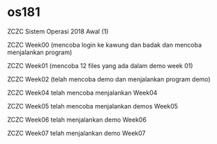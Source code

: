 # os181
ZCZC Sistem Operasi 2018 Awal (1)

ZCZC Week00 (mencoba login ke kawung dan badak dan mencoba menjalankan program)

ZCZC Week01 (mencoba 12 files yang ada dalam demo week 01)

ZCZC Week02 (telah mencoba demo dan menjalankan program demo)

ZCZC Week04 telah mencoba menjalankan Week04

ZCZC Week05 telah mencoba menjalankan demos Week05

ZCZC Week06 telah menjalankan demo Week06

ZCZC Week07 telah menjalankan demo Week07
